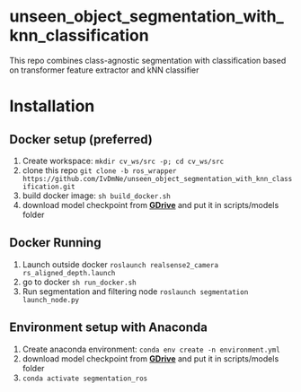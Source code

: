 # unseen_object_segmentation_with_knn_classification
This repo combines class-agnostic segmentation with classification based on transformer feature extractor and kNN classifier

# Installation

## Docker setup (preferred)
1. Create workspace: ```mkdir cv_ws/src -p; cd cv_ws/src```
2. clone this repo ```git clone -b ros_wrapper https://github.com/IvDmNe/unseen_object_segmentation_with_knn_classification.git```
3. build docker image: ```sh build_docker.sh```
4. download model checkpoint from **[GDrive](https://drive.google.com/file/d/1mrNft0aeIqAggnsW2WRUrhQexIHl0shU/view?usp=sharing)** and put it in scripts/models folder



## Docker Running
1. Launch outside docker ```roslaunch realsense2_camera rs_aligned_depth.launch```
2. go to docker ```sh run_docker.sh```
3. Run segmentation and filtering node ```roslaunch segmentation launch_node.py```


## Environment setup with Anaconda

1. Create anaconda environment: ```conda env create -n environment.yml```
2. download model checkpoint from **[GDrive](https://drive.google.com/file/d/1mrNft0aeIqAggnsW2WRUrhQexIHl0shU/view?usp=sharing)** and put it in scripts/models folder
3. ```conda activate segmentation_ros```
